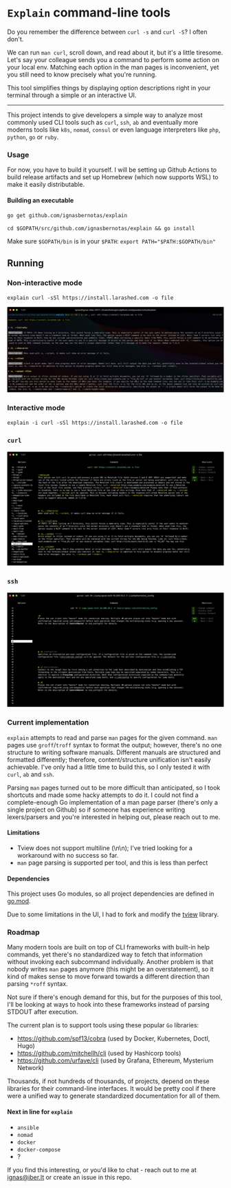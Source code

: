 # `Explain` command-line tools

Do you remember the difference between `curl -s` and `curl -S`? I often don't.

We can run `man curl`, scroll down, and read about it, but it's a little tiresome. 
Let's say your colleague sends you a command to perform some action on your local env. Matching each option in the man pages is inconvenient, yet you still need to know precisely what you're running.

This tool simplifies things by displaying option descriptions right in your terminal through a simple or an interactive UI.

---

This project intends to give developers a simple way to analyze most commonly used CLI tools such as `curl`, `ssh`, `ab` and eventually more moderns tools like `k8s`, `nomad`, `consul` or even language interpreters like `php`, `python`, `go` or `ruby`.

### Usage

For now, you have to build it yourself. I will be setting up Github Actions to build release artifacts and set up Homebrew (which now supports WSL) to make it easily distributable.

#### Building an executable

```shell
go get github.com/ignasbernotas/explain
```

```shell
cd $GOPATH/src/github.com/ignasbernotas/explain && go install 
```

Make sure `$GOPATH/bin` is in your `$PATH`: `export PATH="$PATH:$GOPATH/bin"`

## Running

### Non-interactive mode

```shell
explain curl -sSl https://install.larashed.com -o file
```

![Simple UI](./github/images/simple.png)

### Interactive mode

```shell
explain -i curl -sSl https://install.larashed.com -o file
```

### `curl`

![Simple UI](./github/images/curl.png)

### `ssh`

![Simple UI](./github/images/ssh.png)


### Current implementation

`explain` attempts to read and parse `man` pages for the given command.
`man` pages use `groff`/`troff` syntax to format the output; however, there's no one structure to writing software manuals.
Different manuals are structured and formatted differently; therefore, content/structure unification isn't easily achievable.
I've only had a little time to build this, so I only tested it with `curl`, `ab` and `ssh`. 

Parsing `man` pages turned out to be more difficult than anticipated, so I took shortcuts and made some hacky attempts to do it.
I could not find a complete-enough Go implementation of a man page parser (there's only a single project on Github) so if someone has experience writing lexers/parsers and you're interested in helping out, please reach out to me.

#### Limitations

- Tview does not support multiline (\n\n); I've tried looking for a workaround with no success so far.
- `man` page parsing is supported per tool, and this is less than perfect

#### Dependencies
This project uses Go modules, so all project dependencies are defined in [go.mod](./go.mod).

Due to some limitations in the UI, I had to fork and modify the [tview](https://github.com/rivo/tview) library.

### Roadmap

Many modern tools are built on top of CLI frameworks with built-in help commands, yet there's no standardized way to fetch that information without invoking each subcommand individually. Another problem is that nobody writes `man` pages anymore (this might be an overstatement), so it kind of makes sense to move forward towards a different direction than parsing `*roff` syntax.

Not sure if there's enough demand for this, but for the purposes of this tool, I'll be looking at ways to hook into these frameworks instead of parsing STDOUT after execution.

The current plan is to support tools using these popular `Go` libraries:

- https://github.com/spf13/cobra (used by Docker, Kubernetes, Doctl, Hugo)
- https://github.com/mitchellh/cli (used by Hashicorp tools)
- https://github.com/urfave/cli (used by Grafana, Ethereum, Mysterium Network)

Thousands, if not hundreds of thousands, of projects, depend on these libraries for their command-line interfaces.
It would be pretty cool if there were a unified way to generate standardized documentation for all of them.

#### Next in line for `explain`
- `ansible`
- `nomad`
- `docker`
- `docker-compose`
- ?

If you find this interesting, or you'd like to chat - reach out to me at [ignas@iber.lt](mailto:ignas@iber.lt) or create an issue in this repo.
